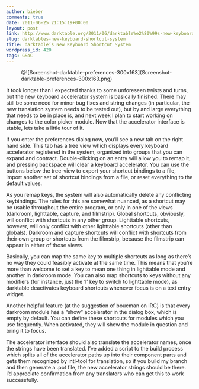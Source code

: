 ```yaml
---
author: bieber
comments: true
date: 2011-06-25 21:15:19+00:00
layout: post
link: http://www.darktable.org/2011/06/darktable%e2%80%99s-new-keyboard-shortcut-system/
slug: darktables-new-keyboard-shortcut-system
title: darktable’s New Keyboard Shortcut System
wordpress_id: 420
tags: GSoC
---
```


<figure markdown="span" class="u-pull-left">
@![Screenshot-darktable-preferences-300x163](Screenshot-darktable-preferences-300x163.png)
</figure>

It took longer than I expected thanks to some unforeseen twists and turns, but the new keyboard accelerator system is basically finished.  There may still be some need for minor bug fixes and string changes (in particular, the new translation system needs to be tested out), but by and large everything that needs to be in place is, and next week I plan to start working on changes to the color picker module.  Now that the accelerator interface is stable, lets take a little tour of it.

If you enter the preferences dialog now, you’ll see a new tab on the right hand side.  This tab has a tree view which displays every keyboard accelerator registered in the system, organized into groups that you can expand and contract.  Double-clicking on an entry will allow you to remap it, and pressing backspace will clear a keyboard accelerator.  You can use the buttons below the tree-view to export your shortcut bindings to a file, import another set of shortcut bindings from a file, or reset everything to the default values.

As you remap keys, the system will also automatically delete any conflicting keybindings.  The rules for this are somewhat nuanced, as a shortcut may be usable throughout the entire program, or only in one of the views (darkroom, lighttable, capture, and filmstrip).  Global shortcuts, obviously, will conflict with shortcuts in any other group.  Lighttable shortcuts, however, will only conflict with other lighttable shortcuts (other than globals).  Darkroom and capture shortcuts will conflict with shortcuts from their own group or shortcuts from the filmstrip, because the filmstrip can appear in either of those views.

Basically, you can map the same key to multiple shortcuts as long as there’s no way they could feasibly activate at the same time.  This means that you’re more than welcome to set a key to mean one thing in lighttable mode and another in darkroom mode.  You can also map shortcuts to keys without any modifiers (for instance, just the ‘l’ key to switch to lighttable mode), as darktable deactivates keyboard shortcuts whenever focus is on a text entry widget.

Another helpful feature (at the suggestion of boucman on IRC) is that every darkroom module has a “show” accelerator in the dialog box, which is empty by default.  You can define these shortcuts for modules which you use frequently.  When activated,  they will show the module in question and bring it to focus.

The accelerator interface should also translate the accelerator names, once the strings have been translated.  I’ve added a script to the build process which splits all of the accelerator paths up into their component parts and gets them recognized by intl-tool for translation, so if you build my branch and then generate a .pot file, the new accelerator strings should be there.  I’d appreciate confirmation from any translators who can get this to work successfully.

